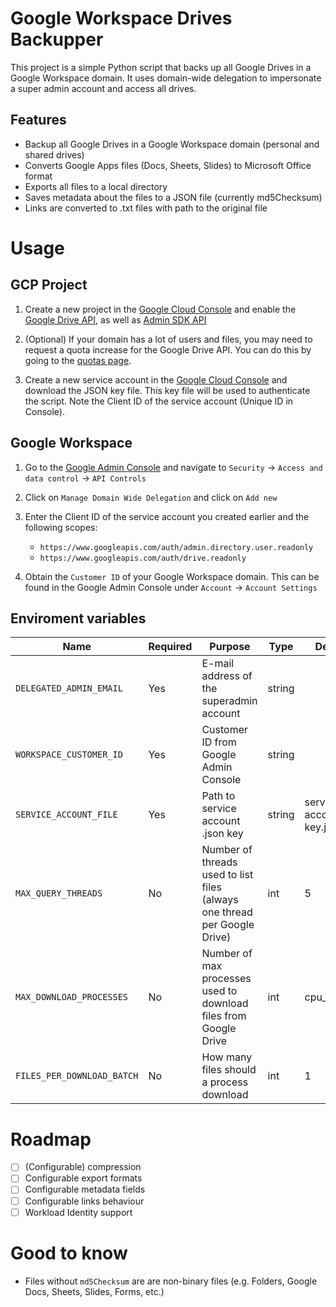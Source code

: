 # Google Workspace Drives Backupper

This project is a simple Python script that backs up all Google Drives in a Google Workspace domain. It uses domain-wide delegation to impersonate a super admin account and access all drives.

## Features

- Backup all Google Drives in a Google Workspace domain (personal and shared drives)
- Converts Google Apps files (Docs, Sheets, Slides) to Microsoft Office format
- Exports all files to a local directory
- Saves metadata about the files to a JSON file (currently md5Checksum)
- Links are converted to .txt files with path to the original file

# Usage

## GCP Project

1. Create a new project in the [Google Cloud Console](https://console.cloud.google.com/) and enable the [Google Drive API](https://console.cloud.google.com/marketplace/product/google/drive.googleapis.com), as well as [Admin SDK API](https://console.cloud.google.com/marketplace/product/google/admin.googleapis.com)

2. (Optional) If your domain has a lot of users and files, you may need to request a quota increase for the Google Drive API. You can do this by going to the [quotas page](https://console.cloud.google.com/iam-admin/quotas).

3. Create a new service account in the [Google Cloud Console](https://console.cloud.google.com/iam-admin/serviceaccounts) and download the JSON key file. This key file will be used to authenticate the script. Note the Client ID of the service account (Unique ID in Console).

## Google Workspace

1. Go to the [Google Admin Console](https://admin.google.com) and navigate to `Security` -> `Access and data control` -> `API Controls`

2. Click on `Manage Domain Wide Delegation` and click on `Add new`

3. Enter the Client ID of the service account you created earlier and the following scopes:
   - `https://www.googleapis.com/auth/admin.directory.user.readonly`
   - `https://www.googleapis.com/auth/drive.readonly`

4. Obtain the `Customer ID` of your Google Workspace domain. This can be found in the Google Admin Console under `Account` -> `Account Settings`

## Enviroment variables

| Name                     | Required | Purpose                                                                    | Type   | Default                  |
|--------------------------|----------|----------------------------------------------------------------------------|--------|--------------------------|
| `DELEGATED_ADMIN_EMAIL`    | Yes      | E-mail address of the superadmin account                                   | string |                          |
| `WORKSPACE_CUSTOMER_ID`    | Yes      | Customer ID from Google Admin Console                                      | string |                          |
| `SERVICE_ACCOUNT_FILE`     | Yes      | Path to service account .json key                                          | string | service-account-key.json |
| `MAX_QUERY_THREADS`        | No       | Number of threads used to list files (always one thread per Google Drive)  | int    | 5                        |
| `MAX_DOWNLOAD_PROCESSES`   | No       | Number of max processes used to download files from Google Drive           | int    | cpu_count()              |
| `FILES_PER_DOWNLOAD_BATCH` | No       | How many files should a process download                                   | int    | 1                        |


# Roadmap

- [ ] (Configurable) compression
- [ ] Configurable export formats
- [ ] Configurable metadata fields
- [ ] Configurable links behaviour
- [ ] Workload Identity support

# Good to know

- Files without `md5Checksum` are are non-binary files (e.g. Folders, Google Docs, Sheets, Slides, Forms, etc.)